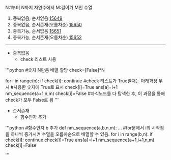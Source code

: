 N:1부터 N까지 자연수에서
M:길이가 M인 수열

1. 중복없음, 순서없음
[15649](https://www.acmicpc.net/problem/15649)
2. 중복없음, 순서존재(오름차순)
[15650](https://www.acmicpc.net/problem/15650)
3. 중복가능, 순서없음
[15651](https://www.acmicpc.net/problem/15651)
4. 중복가능, 순서존재(오름차순)
[15652](https://www.acmicpc.net/problem/15652)
---------------
+ 중복없음
  + check 리스트 사용

'''python
#숫자 N만큼 배열 할당
check=[False]*N 

for i in range(n):
        if check[i]:
            continue
         #check 리스트가 True일때는 아래과정 무시
         #사용한 숫자에 True로 표시
        check[i]=True
        ans[a]=i+1
        nm_sequence(a+1,n,m)
        check[i]=False #자식노드를 다 탐색한 후, 이 과정을 통해 check가 모두 False로 됨
'''

+ 순서존재
  + 함수인자 추가

'''python
#함수인자 b 추가
def nm_sequence(a,b,n,m):
    …
    #for문에서 i의 시작점을 하나씩 증가시켜 수열을 오름차순으로 배열할 수 있음.
    for i in range(b,n):
        if check[i]:
            continue
        check[i]=True
        ans[a]=i+1
        nm_sequence(a+1,i+1,n,m)
        check[i]=False

'''

        
        

